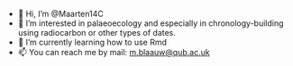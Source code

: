 - 👋 Hi, I’m @Maarten14C
- 👀 I’m interested in palaeoecology and especially in chronology-building using radiocarbon or other types of dates.
- 🌱 I’m currently learning how to use Rmd
- 📫 You can reach me by mail: <m.blaauw@qub.ac.uk>

<!---
Maarten14C/Maarten14C is a ✨ special ✨ repository because its `README.md` (this file) appears on your GitHub profile.
You can click the Preview link to take a look at your changes.
--->
